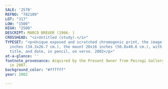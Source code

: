```yaml
---
SALE: '2570'
REFNO: "782109"
LOT: "317"
LOW: "1500"
HIGH: "2500"
DESCRIPT: MARCO BREUER (1966- )
CROSSHEAD: "<i>Untitled (study).</i>"
TYPESET: "<p>Unique exposed and scratched chromogenic print, the image measuring 13½x10½
  inches (34.3x26.7 cm.), the mount 20x16 inches (50.8x40.6 cm.), with Breuer's signature,
  title, and date, in pencil, on verso. 2002</p>"
at-a-glance: ''
footnote_provenance: Acquired by the Present Owner from Peirogi Gallery, New York
  in 2007.
background_color: "#ffffff"
year: 2002

---
```

